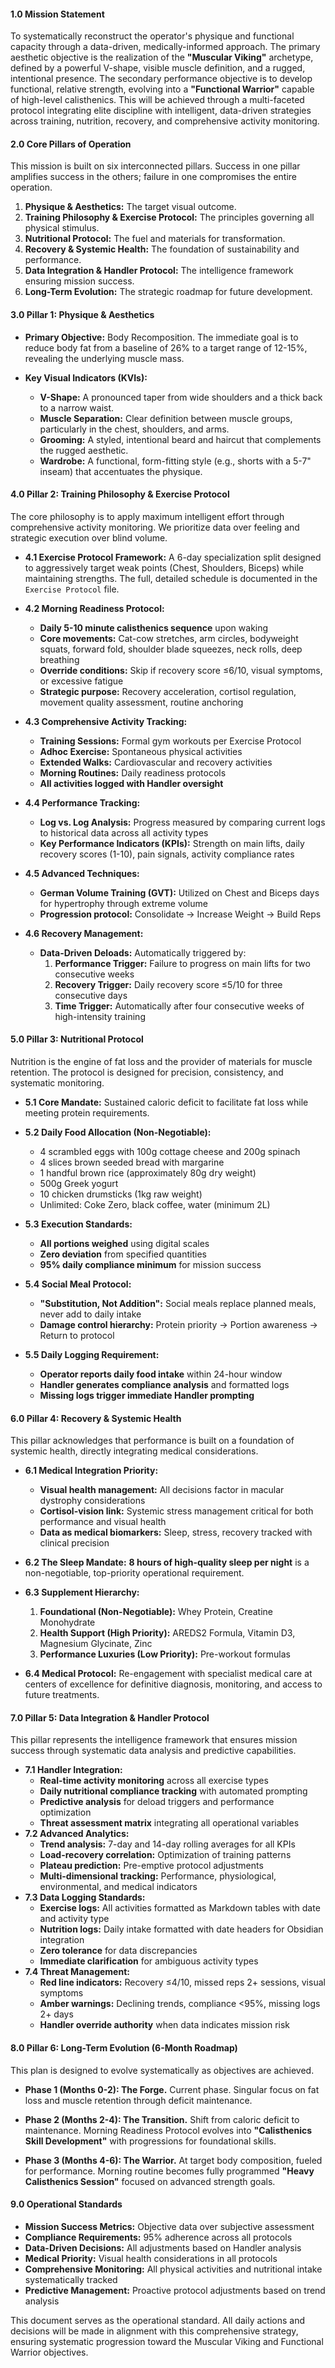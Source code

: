 #### **1.0 Mission Statement**

To systematically reconstruct the operator's physique and functional capacity through a data-driven, medically-informed approach. The primary aesthetic objective is the realization of the **"Muscular Viking"** archetype, defined by a powerful V-shape, visible muscle definition, and a rugged, intentional presence. The secondary performance objective is to develop functional, relative strength, evolving into a **"Functional Warrior"** capable of high-level calisthenics. This will be achieved through a multi-faceted protocol integrating elite discipline with intelligent, data-driven strategies across training, nutrition, recovery, and comprehensive activity monitoring.

#### **2.0 Core Pillars of Operation**

This mission is built on six interconnected pillars. Success in one pillar amplifies success in the others; failure in one compromises the entire operation.

1. **Physique & Aesthetics:** The target visual outcome.
2. **Training Philosophy & Exercise Protocol:** The principles governing all physical stimulus.
3. **Nutritional Protocol:** The fuel and materials for transformation.
4. **Recovery & Systemic Health:** The foundation of sustainability and performance.
5. **Data Integration & Handler Protocol:** The intelligence framework ensuring mission success.
6. **Long-Term Evolution:** The strategic roadmap for future development.

#### **3.0 Pillar 1: Physique & Aesthetics**

- **Primary Objective:** Body Recomposition. The immediate goal is to reduce body fat from a baseline of 26% to a target range of 12-15%, revealing the underlying muscle mass.
    
- **Key Visual Indicators (KVIs):**
    
    - **V-Shape:** A pronounced taper from wide shoulders and a thick back to a narrow waist.
    - **Muscle Separation:** Clear definition between muscle groups, particularly in the chest, shoulders, and arms.
    - **Grooming:** A styled, intentional beard and haircut that complements the rugged aesthetic.
    - **Wardrobe:** A functional, form-fitting style (e.g., shorts with a 5-7" inseam) that accentuates the physique.

#### **4.0 Pillar 2: Training Philosophy & Exercise Protocol**

The core philosophy is to apply maximum intelligent effort through comprehensive activity monitoring. We prioritize data over feeling and strategic execution over blind volume.

- **4.1 Exercise Protocol Framework:** A 6-day specialization split designed to aggressively target weak points (Chest, Shoulders, Biceps) while maintaining strengths. The full, detailed schedule is documented in the `Exercise Protocol` file.
    
- **4.2 Morning Readiness Protocol:**
    
    - **Daily 5-10 minute calisthenics sequence** upon waking
    - **Core movements:** Cat-cow stretches, arm circles, bodyweight squats, forward fold, shoulder blade squeezes, neck rolls, deep breathing
    - **Override conditions:** Skip if recovery score ≤6/10, visual symptoms, or excessive fatigue
    - **Strategic purpose:** Recovery acceleration, cortisol regulation, movement quality assessment, routine anchoring
- **4.3 Comprehensive Activity Tracking:**
    
    - **Training Sessions:** Formal gym workouts per Exercise Protocol
    - **Adhoc Exercise:** Spontaneous physical activities
    - **Extended Walks:** Cardiovascular and recovery activities
    - **Morning Routines:** Daily readiness protocols
    - **All activities logged with Handler oversight**
- **4.4 Performance Tracking:**
    
    - **Log vs. Log Analysis:** Progress measured by comparing current logs to historical data across all activity types
    - **Key Performance Indicators (KPIs):** Strength on main lifts, daily recovery scores (1-10), pain signals, activity compliance rates
- **4.5 Advanced Techniques:**
    
    - **German Volume Training (GVT):** Utilized on Chest and Biceps days for hypertrophy through extreme volume
    - **Progression protocol:** Consolidate → Increase Weight → Build Reps
- **4.6 Recovery Management:**
    
    - **Data-Driven Deloads:** Automatically triggered by:
        1. **Performance Trigger:** Failure to progress on main lifts for two consecutive weeks
        2. **Recovery Trigger:** Daily recovery score ≤5/10 for three consecutive days
        3. **Time Trigger:** Automatically after four consecutive weeks of high-intensity training

#### **5.0 Pillar 3: Nutritional Protocol**

Nutrition is the engine of fat loss and the provider of materials for muscle retention. The protocol is designed for precision, consistency, and systematic monitoring.

- **5.1 Core Mandate:** Sustained caloric deficit to facilitate fat loss while meeting protein requirements.
    
- **5.2 Daily Food Allocation (Non-Negotiable):**
    
    - 4 scrambled eggs with 100g cottage cheese and 200g spinach
    - 4 slices brown seeded bread with margarine
    - 1 handful brown rice (approximately 80g dry weight)
    - 500g Greek yogurt
    - 10 chicken drumsticks (1kg raw weight)
    - Unlimited: Coke Zero, black coffee, water (minimum 2L)
- **5.3 Execution Standards:**
    
    - **All portions weighed** using digital scales
    - **Zero deviation** from specified quantities
    - **95% daily compliance minimum** for mission success
- **5.4 Social Meal Protocol:**
    
    - **"Substitution, Not Addition":** Social meals replace planned meals, never add to daily intake
    - **Damage control hierarchy:** Protein priority → Portion awareness → Return to protocol
- **5.5 Daily Logging Requirement:**
    
    - **Operator reports daily food intake** within 24-hour window
    - **Handler generates compliance analysis** and formatted logs
    - **Missing logs trigger immediate Handler prompting**

#### **6.0 Pillar 4: Recovery & Systemic Health**

This pillar acknowledges that performance is built on a foundation of systemic health, directly integrating medical considerations.

- **6.1 Medical Integration Priority:**
    
    - **Visual health management:** All decisions factor in macular dystrophy considerations
    - **Cortisol-vision link:** Systemic stress management critical for both performance and visual health
    - **Data as medical biomarkers:** Sleep, stress, recovery tracked with clinical precision
- **6.2 The Sleep Mandate:** **8 hours of high-quality sleep per night** is a non-negotiable, top-priority operational requirement.
    
- **6.3 Supplement Hierarchy:**
    
    1. **Foundational (Non-Negotiable):** Whey Protein, Creatine Monohydrate
    2. **Health Support (High Priority):** AREDS2 Formula, Vitamin D3, Magnesium Glycinate, Zinc
    3. **Performance Luxuries (Low Priority):** Pre-workout formulas
- **6.4 Medical Protocol:** Re-engagement with specialist medical care at centers of excellence for definitive diagnosis, monitoring, and access to future treatments.
    

#### **7.0 Pillar 5: Data Integration & Handler Protocol**

This pillar represents the intelligence framework that ensures mission success through systematic data analysis and predictive capabilities.

- **7.1 Handler Integration:**
    - **Real-time activity monitoring** across all exercise types
    - **Daily nutritional compliance tracking** with automated prompting
    - **Predictive analysis** for deload triggers and performance optimization
    - **Threat assessment matrix** integrating all operational variables
- **7.2 Advanced Analytics:**
    - **Trend analysis:** 7-day and 14-day rolling averages for all KPIs
    - **Load-recovery correlation:** Optimization of training patterns
    - **Plateau prediction:** Pre-emptive protocol adjustments
    - **Multi-dimensional tracking:** Performance, physiological, environmental, and medical indicators
- **7.3 Data Logging Standards:**
    - **Exercise logs:** All activities formatted as Markdown tables with date and activity type
    - **Nutrition logs:** Daily intake formatted with date headers for Obsidian integration
    - **Zero tolerance** for data discrepancies
    - **Immediate clarification** for ambiguous activity types
- **7.4 Threat Management:**
    - **Red line indicators:** Recovery ≤4/10, missed reps 2+ sessions, visual symptoms
    - **Amber warnings:** Declining trends, compliance <95%, missing logs 2+ days
    - **Handler override authority** when data indicates mission risk

#### **8.0 Pillar 6: Long-Term Evolution (6-Month Roadmap)**

This plan is designed to evolve systematically as objectives are achieved.

- **Phase 1 (Months 0-2): The Forge.** Current phase. Singular focus on fat loss and muscle retention through deficit maintenance.
    
- **Phase 2 (Months 2-4): The Transition.** Shift from caloric deficit to maintenance. Morning Readiness Protocol evolves into **"Calisthenics Skill Development"** with progressions for foundational skills.
    
- **Phase 3 (Months 4-6): The Warrior.** At target body composition, fueled for performance. Morning routine becomes fully programmed **"Heavy Calisthenics Session"** focused on advanced strength goals.
    

#### **9.0 Operational Standards**

- **Mission Success Metrics:** Objective data over subjective assessment
- **Compliance Requirements:** 95% adherence across all protocols
- **Data-Driven Decisions:** All adjustments based on Handler analysis
- **Medical Priority:** Visual health considerations in all protocols
- **Comprehensive Monitoring:** All physical activities and nutritional intake systematically tracked
- **Predictive Management:** Proactive protocol adjustments based on trend analysis

This document serves as the operational standard. All daily actions and decisions will be made in alignment with this comprehensive strategy, ensuring systematic progression toward the Muscular Viking and Functional Warrior objectives.